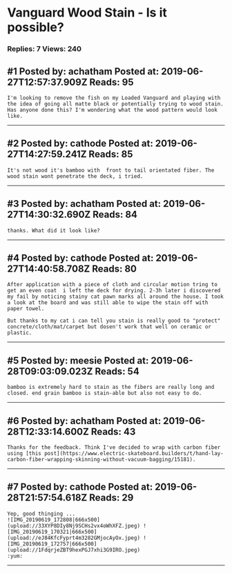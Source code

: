 # Vanguard Wood Stain - Is it possible?

### Replies: 7 Views: 240

## \#1 Posted by: achatham Posted at: 2019-06-27T12:57:37.909Z Reads: 95

```
I'm looking to remove the fish on my Loaded Vanguard and playing with the idea of going all matte black or potentially trying to wood stain. Has anyone done this? I'm wondering what the wood pattern would look like.
```

---
## \#2 Posted by: cathode Posted at: 2019-06-27T14:27:59.241Z Reads: 85

```
It's not wood it's bamboo with  front to tail orientated fiber. The wood stain wont penetrate the deck, i tried.
```

---
## \#3 Posted by: achatham Posted at: 2019-06-27T14:30:32.690Z Reads: 84

```
thanks. What did it look like?
```

---
## \#4 Posted by: cathode Posted at: 2019-06-27T14:40:58.708Z Reads: 80

```
After application with a piece of cloth and circular motion tring to get an even coat  i left the deck for drying. 2-3h later i discovered my fail by noticing stainy cat pawn marks all around the house. I took a look at the board and was still able to wipe the stain off with paper towel.

But thanks to my cat i can tell you stain is really good to "protect" concrete/cloth/mat/carpet but dosen't work that well on ceramic or plastic.
```

---
## \#5 Posted by: meesie Posted at: 2019-06-28T09:03:09.023Z Reads: 54

```
bamboo is extremely hard to stain as the fibers are really long and closed. end grain bamboo is stain-able but also not easy to do.
```

---
## \#6 Posted by: achatham Posted at: 2019-06-28T12:33:14.600Z Reads: 43

```
Thanks for the feedback. Think I've decided to wrap with carbon fiber using [this post](https://www.electric-skateboard.builders/t/hand-lay-carbon-fiber-wrapping-skinning-without-vacuum-bagging/15181).
```

---
## \#7 Posted by: cathode Posted at: 2019-06-28T21:57:54.618Z Reads: 29

```
Yep, good thinging ...
![IMG_20190619_172808|666x500](upload://33XYP8DIy8Nj9SCHs2vx4oWhXFZ.jpeg) ![IMG_20190619_170321|666x500](upload://eJ84KfcFyprt4m3282GMjocAyOx.jpeg) ![IMG_20190619_172757|666x500](upload://1FdqrjeZBT9hexPGJ7xhi3G9IRO.jpeg) 
:yum:
```

---
